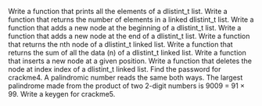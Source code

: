 Write a function that prints all the elements of a dlistint_t list.
Write a function that returns the number of elements in a linked dlistint_t list.
Write a function that adds a new node at the beginning of a dlistint_t list.
Write a function that adds a new node at the end of a dlistint_t list.
Write a function that returns the nth node of a dlistint_t linked list.
Write a function that returns the sum of all the data (n) of a dlistint_t linked list.
Write a function that inserts a new node at a given position.
Write a function that deletes the node at index index of a dlistint_t linked list.
Find the password for crackme4.
A palindromic number reads the same both ways. The largest palindrome made from the product of two 2-digit numbers is 9009 = 91 × 99.
Write a keygen for crackme5.
